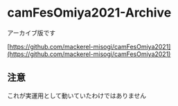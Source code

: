 
# camFesOmiya2021-Archive

アーカイブ版です

[https://github.com/mackerel-misogi/camFesOmiya2021](https://github.com/mackerel-misogi/camFesOmiya2021)

## 注意

これが実運用として動いていたわけではありません
